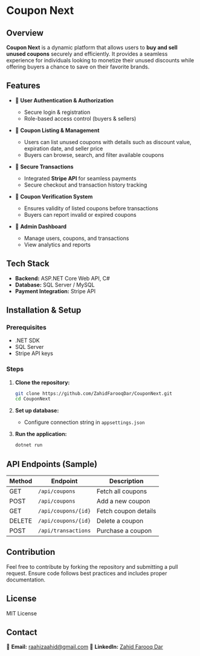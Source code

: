 # Coupon Next

## Overview
**Coupon Next** is a dynamic platform that allows users to **buy and sell unused coupons** securely and efficiently. It provides a seamless experience for individuals looking to monetize their unused discounts while offering buyers a chance to save on their favorite brands.

## Features
- 🔹 **User Authentication & Authorization**
  - Secure login & registration
  - Role-based access control (buyers & sellers)

- 🔹 **Coupon Listing & Management**
  - Users can list unused coupons with details such as discount value, expiration date, and seller price
  - Buyers can browse, search, and filter available coupons

- 🔹 **Secure Transactions**
  - Integrated **Stripe API** for seamless payments
  - Secure checkout and transaction history tracking

- 🔹 **Coupon Verification System**
  - Ensures validity of listed coupons before transactions
  - Buyers can report invalid or expired coupons

- 🔹 **Admin Dashboard**
  - Manage users, coupons, and transactions
  - View analytics and reports

## Tech Stack
- **Backend:** ASP.NET Core Web API, C#
- **Database:** SQL Server / MySQL
- **Payment Integration:** Stripe API

## Installation & Setup
### Prerequisites
- .NET SDK
- SQL Server
- Stripe API keys


### Steps
1. **Clone the repository:**
   ```sh
   git clone https://github.com/ZahidFarooqDar/CouponNext.git
   cd CouponNext
   ```
2. **Set up database:**
   - Configure connection string in `appsettings.json`
   

3. **Run the application:**
   ```sh
   dotnet run
   ```

## API Endpoints (Sample)
| Method | Endpoint | Description |
|--------|----------|------------|
| GET | `/api/coupons` | Fetch all coupons |
| POST | `/api/coupons` | Add a new coupon |
| GET | `/api/coupons/{id}` | Fetch coupon details |
| DELETE | `/api/coupons/{id}` | Delete a coupon |
| POST | `/api/transactions` | Purchase a coupon |

## Contribution
Feel free to contribute by forking the repository and submitting a pull request. Ensure code follows best practices and includes proper documentation.

## License
MIT License

## Contact
📧 **Email:** [raahizaahid@gmail.com](mailto:raahizaahid@gmail.com)
📌 **LinkedIn:** [Zahid Farooq Dar](https://www.linkedin.com/in/zahid-farooq-dar/)
